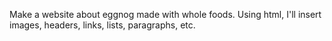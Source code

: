 Make a website about eggnog made with whole foods. Using html, I'll insert images, headers, links, lists, paragraphs, etc.